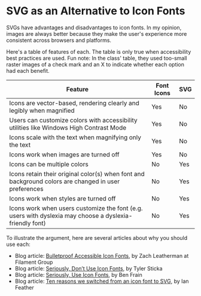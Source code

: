 # SVG as an Alternative to Icon Fonts

SVGs have advantages and disadvantages to icon fonts. In my opinion, images are always better because they make the
user's experience more consistent across browsers and platforms.

Here's a table of features of each. The table is only true when accessibility best practices are used. Fun note: In the class' table, they used too-small raster images of a check mark and
an X to indicate whether each option had each benefit.

| Feature                                                                                                 | Font Icons | SVG |
|---------------------------------------------------------------------------------------------------------|------------|-----|
| Icons are vector-based, rendering clearly and legibly when magnified                                    | Yes        | No  |
| Users can customize colors with accessibility utilities like Windows High Contrast Mode                 | Yes        | No  |
| Icons scale with the text when magnifying only the text                                                 | Yes        | No  |
| Icons work when images are turned off                                                                   | Yes        | No  |
| Icons can be multiple colors                                                                            | No         | Yes |
| Icons retain their original color(s) when font and background colors are changed in user preferences    | No         | Yes |
| Icons work when styles are turned off                                                                   | No         | Yes |
| Icons work when users customize the font (e.g. users with dyslexia may choose a dyslexia-friendly font) | No         | Yes |

To illustrate the argument, here are several articles about why you should use each:

- Blog article: [Bulletproof Accessible Icon Fonts](https://www.filamentgroup.com/lab/bulletproof_icon_fonts.html), by Zach Leatherman at Filament Group
- Blog article: [Seriously, Don’t Use Icon Fonts](https://cloudfour.com/thinks/seriously-dont-use-icon-fonts/), by Tyler Sticka
- Blog article: [Seriously, Use Icon Fonts](https://benfrain.com/seriously-use-icon-fonts/), by Ben Frain
- Blog article: [Ten reasons we switched from an icon font to SVG](http://ianfeather.co.uk/ten-reasons-we-switched-from-an-icon-font-to-svg/), by Ian Feather